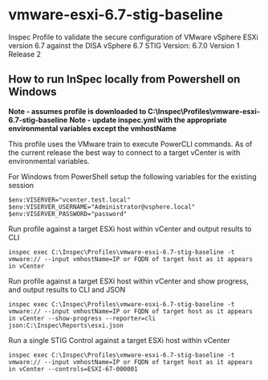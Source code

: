 # vmware-esxi-6.7-stig-baseline
Inspec Profile to validate the secure configuration of VMware vSphere ESXi version 6.7 against the DISA vSphere 6.7 STIG
Version: 6.7.0 Version 1 Release 2

## How to run InSpec locally from Powershell on Windows

**Note - assumes profile is downloaded to C:\Inspec\Profiles\vmware-esxi-6.7-stig-baseline**
**Note - update inspec.yml with the appropriate environmental variables except the vmhostName**

This profile uses the VMware train to execute PowerCLI commands.  As of the current release the best way to connect to a target vCenter is with environmental variables.

For Windows from PowerShell setup the following variables for the existing session
```
$env:VISERVER="vcenter.test.local"
$env:VISERVER_USERNAME="Administrator@vsphere.local"
$env:VISERVER_PASSWORD="password"
```

Run profile against a target ESXi host within vCenter and output results to CLI
```
inspec exec C:\Inspec\Profiles\vmware-esxi-6.7-stig-baseline -t vmware:// --input vmhostName=IP or FQDN of target host as it appears in vCenter
```

Run profile against a target ESXi host within vCenter and show progress, and output results to CLI and JSON
```
inspec exec C:\Inspec\Profiles\vmware-esxi-6.7-stig-baseline -t vmware:// --input vmhostName=IP or FQDN of target host as it appears in vCenter --show-progress --reporter=cli json:C:\Inspec\Reports\esxi.json
```

Run a single STIG Control against a target ESXi host within vCenter
```
inspec exec C:\Inspec\Profiles\vmware-esxi-6.7-stig-baseline -t vmware:// --input vmhostName=IP or FQDN of target host as it appears in vCenter --controls=ESXI-67-000001
```
